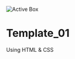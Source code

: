 
![Active Box](https://github.com/NimeshLathiya/Template_01/assets/142136394/9e25d922-81bc-4142-9f9a-adcfb50d89ac)

# Template_01
Using HTML &amp; CSS 
